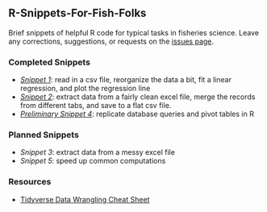 ## R-Snippets-For-Fish-Folks
Brief snippets of helpful R code for typical tasks in fisheries science. Leave any corrections, suggestions, or requests on the [issues page](https://github.com/SOLV-Code/R-Snippets-For-Fish-Folks/issues).


### Completed Snippets
* *[Snippet 1](https://github.com/SOLV-Code/R-Snippets-For-Fish-Folks/blob/master/Snippet1_Read%26ReorgDataThenFitRegression.R)*: read in a csv file, reorganize the data a bit, fit a linear regression, and plot the regression line
* *[Snippet 2](https://github.com/SOLV-Code/R-Snippets-For-Fish-Folks/blob/master/Snippet2_ExtractDataFromCleanExcel.R)*: extract data from a fairly clean excel file, merge the records from different tabs, and save to a flat csv file.
* *[Preliminary Snippet 4](https://github.com/SOLV-Code/R-Snippets-For-Fish-Folks/blob/master/Snippet4_ReplicateQueries%26PivotTables.R)*: replicate database queries and pivot tables in R
### Planned Snippets
* *Snippet 3*: extract data from a messy excel file
* *Snippet 5*: speed up common computations

### Resources

* [Tidyverse Data Wrangling Cheat Sheet](https://www.rstudio.com/wp-content/uploads/2015/02/data-wrangling-cheatsheet.pdf)





